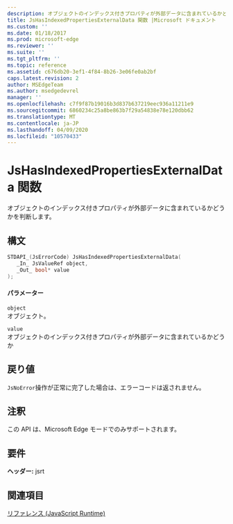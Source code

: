 ```yaml
---
description: オブジェクトのインデックス付きプロパティが外部データに含まれているかどうかを判断します。
title: JsHasIndexedPropertiesExternalData 関数 |Microsoft ドキュメント
ms.custom: ''
ms.date: 01/18/2017
ms.prod: microsoft-edge
ms.reviewer: ''
ms.suite: ''
ms.tgt_pltfrm: ''
ms.topic: reference
ms.assetid: c676db20-3ef1-4f84-8b26-3e06fe0ab2bf
caps.latest.revision: 2
author: MSEdgeTeam
ms.author: msedgedevrel
manager: ''
ms.openlocfilehash: c7f9f87b19016b3d837b637219eec936a11211e9
ms.sourcegitcommit: 6860234c25a8be863b7f29a54838e78e120dbb62
ms.translationtype: MT
ms.contentlocale: ja-JP
ms.lasthandoff: 04/09/2020
ms.locfileid: "10570433"
---
```

# JsHasIndexedPropertiesExternalData 関数
オブジェクトのインデックス付きプロパティが外部データに含まれているかどうかを判断します。  
  
## 構文  
  
```cpp  
STDAPI_(JsErrorCode) JsHasIndexedPropertiesExternalData(  
   _In_ JsValueRef object,  
   _Out_ bool* value  
);  
```  
  
#### パラメーター  
 `object`  
 オブジェクト。  
  
 `value`  
 オブジェクトのインデックス付きプロパティが外部データに含まれているかどうか  
  
## 戻り値  
 `JsNoError`操作が正常に完了した場合は、エラーコードは返されません。  
  
## 注釈  
 この API は、Microsoft Edge モードでのみサポートされます。  
  
## 要件  
 **ヘッダー:** jsrt  
  
## 関連項目  
 [リファレンス (JavaScript Runtime)](../chakra-hosting/reference-javascript-runtime.md)